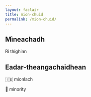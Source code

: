 ```yaml
---
layout: faclair
title: mion-chuid
permalink: /mion-chuid/
---
```


## Mìneachadh

Ri thighinn

## Eadar-theangachaidhean

&#x1f1ee;&#x1f1ea; mionlach

&#x1f3f4;&#xe0067;&#xe0062;&#xe0065;&#xe006e;&#xe0067;&#xe007f; minority